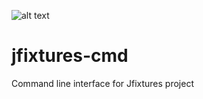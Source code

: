 ![alt text](https://travis-ci.org/vkorobkov/jfixtures-cmd.svg?branch=master "Build status")

# jfixtures-cmd
Command line interface for Jfixtures project

